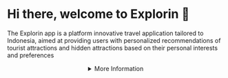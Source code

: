 # Hi there, welcome to Explorin 👋

The Explorin app is a platform innovative travel application tailored to Indonesia, aimed at providing users with personalized recommendations of tourist attractions and hidden attractions based on their personal interests and preferences

<details>
   <summary align="center">More Information</summary>

# Resource

In our project is divided into four repos.

1. [mobile-development](https://github.com/CH2-PS484-Capstone/mobile-development)
2. [cloud-computing](https://github.com/CH2-PS484-Capstone/cloud-computing)
3. [machine-learning](https://github.com/CH2-PS484-Capstone/machine-learning)


## 👥 Team Members
|  Student ID  | Name                               | University                                          |
|--------------|------------------------------------|-----------------------------------------------------|
| M004BSX0635  | Dwi Tias Aprillia                  | Institut Teknologi Sepuluh Nopember                 |
| M004BSX0212  | Maya M. Nainggolan                 | Institut Teknologi Sepuluh Nopember                 |
| M004BSX0698  | Siti Asmaul Kusnah                 | Institut Teknologi Sepuluh Nopember                 |
| C296BSY4298  | Ahmad Nasrul Qorib                 | Universitas Pembangunan Nasional Veteran Jawa Timur |
| C296BSX3844  | Najwa Laila Anggraini              | Universitas Pembangunan Nasional Veteran Jawa Timur |
| A296BSY2730  | Wildan Fatahillah Akbar            | Universitas Pembangunan Nasional Veteran Jawa Timur |
